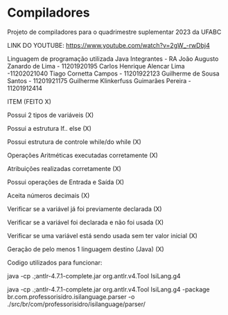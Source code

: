 # Compiladores

Projeto de compiladores para o quadrimestre suplementar 2023 da UFABC

LINK DO YOUTUBE:
https://www.youtube.com/watch?v=2gW_-rwDbj4


Linguagem de programação utilizada Java Integrantes - RA
João Augusto Zanardo de Lima - 11201920195
Carlos Henrique Alencar Lima -11202021040
Tiago Cornetta Campos - 11201922123
Guilherme de Sousa Santos - 11201921175
Guilherme Klinkerfuss Guimarães Pereira - 11201912414

ITEM (FEITO X)

Possui 2 tipos de variáveis (X)

Possui a estrutura If.. else (X)

Possui estrutura de controle while/do while (X)

Operações Aritméticas executadas corretamente (X)

Atribuições realizadas corretamente (X)

Possui operações de Entrada e Saída (X)

Aceita números decimais (X)

Verificar se a variável já foi previamente declarada (X)

Verificar se a variável foi declarada e não foi usada (X)

Verificar se uma variável está sendo usada sem ter valor inicial (X)

Geração de pelo menos 1 linguagem destino (Java) (X)


Codigo utilizados para funcionar:

java -cp .;antlr-4.7.1-complete.jar org.antlr.v4.Tool IsiLang.g4

java -cp .;antlr-4.7.1-complete.jar org.antlr.v4.Tool IsiLang.g4 -package br.com.professorisidro.isilanguage.parser -o ./src/br/com/professorisidro/isilanguage/parser/

